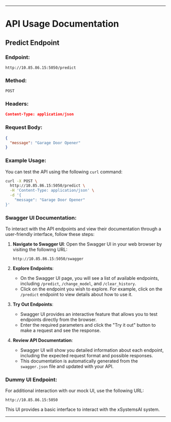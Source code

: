 
---

# API Usage Documentation

## Predict Endpoint

### Endpoint:
`http://10.85.86.15:5050/predict`

### Method:
`POST`

### Headers:
```json
Content-Type: application/json
```

### Request Body:
```json
{
  "message": "Garage Door Opener"
}
```

### Example Usage:
You can test the API using the following `curl` command:

```bash
curl -X POST \
  http://10.85.86.15:5050/predict \
  -H 'Content-Type: application/json' \
  -d '{
    "message": "Garage Door Opener"
}'
```

### Swagger UI Documentation:

To interact with the API endpoints and view their documentation through a user-friendly interface, follow these steps:

1. **Navigate to Swagger UI**:
   Open the Swagger UI in your web browser by visiting the following URL:
   ```
   http://10.85.86.15:5050/swagger
   ```

2. **Explore Endpoints**:
   - On the Swagger UI page, you will see a list of available endpoints, including `/predict`, `/change_model`, and `/clear_history`.
   - Click on the endpoint you wish to explore. For example, click on the `/predict` endpoint to view details about how to use it.

3. **Try Out Endpoints**:
   - Swagger UI provides an interactive feature that allows you to test endpoints directly from the browser.
   - Enter the required parameters and click the "Try it out" button to make a request and see the response.

4. **Review API Documentation**:
   - Swagger UI will show you detailed information about each endpoint, including the expected request format and possible responses.
   - This documentation is automatically generated from the `swagger.json` file and updated with your API.

### Dummy UI Endpoint:

For additional interaction with our mock UI, use the following URL:
```
http://10.85.86.15:5050
```

This UI provides a basic interface to interact with the xSystemsAI system.

---
